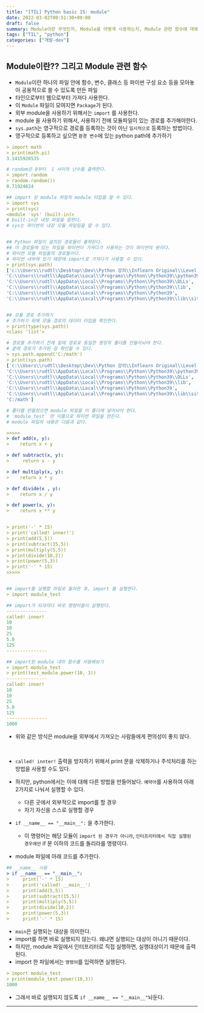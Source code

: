 ```yaml
---
title: "[TIL] Python basic 15: module"
date: 2022-03-02T00:51:30+09:00
draft: false
summary: Module이란 무엇인지, Module을 어떻게 사용하는지, Module 관련 함수에 대해 알아본다.
tags: ["TIL", "python"]
categories: ["개발-dev"]
---
```


## Module이란?? 그리고 Module 관련 함수

- `Module`이란 하나의 파일 안에 함수, 변수, 클래스 등 파이썬 구성 요소 등을 모아놓아 공용적으로 쓸 수 있도록 만든 파일
- 타인으로부터 웹으로부터 가져다 사용한다.
- 이 `Module` 파일이 모여지면 `Package`가 된다.
- 외부 module을 사용하기 위해서는 `import` 를 사용한다.
- module 을 사용하기 위해서, 사용하기 전에 모듈파일이 있는 경로를 추가해야한다.
- `sys.path`는 영구적으로 경로를 등록하는 것이 아닌 `일시적으로` 등록하는 방법이다.
- 영구적으로 등록하고 싶으면 `환경 변수`에 있는 python path에 추가하기

```yml
> import math
> print(math.pi)
3.1415926535

# random은 0부터  1 사이의 난수를 출력한다.
> import random
> random.random())
0.71924824

## import 된 module 파일의 module 타입을 알 수 있다.
> import sys
> print(sys)
<module 'sys' (built-in)>
# built-in은 내장 파일을 말한다.
# sys는 파이썬의 내장 모듈 파일임을 알 수 있다.


## Python 파일이 설치된 경로들이 출력된다.
## 이 경로들에 있는 파일을 파이썬이 가져다가 사용하는 것이 파이썬의 원리다.
# 파이썬 모듈 파일들의 경로들이다.
# 파이썬 내부에 있기 때문에 import로 가져다가 사용할 수 있다.
> print(sys.path)
['c:\\Users\\rudtl\\Desktop\\Dev\\Python 강의\\Inflearn Original\\Level 1 입문_프로그래밍 시작하기',
'C:\\Users\\rudtl\\AppData\\Local\\Programs\\Python\\Python39\\python39.zip',
'C:\\Users\\rudtl\\AppData\\Local\\Programs\\Python\\Python39\\DLLs',
'C:\\Users\\rudtl\\AppData\\Local\\Programs\\Python\\Python39\\lib',
'C:\\Users\\rudtl\\AppData\\Local\\Programs\\Python\\Python39',
'C:\\Users\\rudtl\\AppData\\Local\\Programs\\Python\\Python39\\lib\\site-packages']


## 모듈 경로 추가하기
# 추가하기 위해 모듈 경로의 데이터 타입을 확인한다.
> print(type(sys.path))
<class 'list'>

# 경로를 추가하기 전에 밑에 경로로 동일한 명칭의 폴더를 만들어놔야 한다.
# 끝에 경로가 추가된 걸 확인할 수 있다.
> sys.path.append('C:/math')
> print(sys.path)
['c:\\Users\\rudtl\\Desktop\\Dev\\Python 강의\\Inflearn Original\\Level 1 입문_프로그래밍 시작하기',
'C:\\Users\\rudtl\\AppData\\Local\\Programs\\Python\\Python39\\python39.zip',
'C:\\Users\\rudtl\\AppData\\Local\\Programs\\Python\\Python39\\DLLs',
'C:\\Users\\rudtl\\AppData\\Local\\Programs\\Python\\Python39\\lib',
'C:\\Users\\rudtl\\AppData\\Local\\Programs\\Python\\Python39',
'C:\\Users\\rudtl\\AppData\\Local\\Programs\\Python\\Python39\\lib\\site-packages',
'C:/math']

# 폴더를 만들었으면 module 파일을 이 폴더에 넣어놔야 한다.
# 'module_test` 란 이름으로 파이썬 파일을 만든다.
# module 파일의 내용은 다음과 같다.

>>>>>
> def add(x, y):
>    return x + y

> def subtract(x, y):
>     return x - y

> def multiply(x, y):
>    return x * y

> def divide(x , y):
>    return x / y

> def power(x, y):
>    return x ** y


> print('-' * 15)
> print('called! inner!')
> print(add(5,5))
> print(subtract(15,5))
> print(multiply(5,5))
> print(divide(10,2))
> print(power(5,3))
> print('-' * 15)
>>>>>


## import를 실행할 파일로 돌아온 후, import 를 실행한다.
> import module_test

## import가 되자마다 바로 명령어들이 실행된다.
---------------
called! inner!
10
10
25
5.0
125
---------------

## import된 module 내의 함수를 사용해보기
> import module_test
> print(test_module.power(10, 3))
---------------
called! inner!
10
10
25
5.0
125
---------------
1000
```

- 위와 같은 방식은 module을 외부에서 가져오는 사람들에게 편의성이 좋지 않다.

<br>

- `called! innter!` 출력을 방지하기 위해서 print 문을 삭제하거나 주석처리를 하는 방법을 사용할 수도 있다.
- 하지만, python에서는 이에 대해 다른 방법을 만들어놨다. `예약어`를 사용하여 아래 2가지로 나눠서 실행할 수 있다.

  - 다른 곳에서 외부적으로 import를 할 경우
  - 자기 자신을 스스로 실행할 경우

- `if __name__ == "__main__":` 을 추가한다.

  - 이 명령어는 해당 모듈이 `import 된 경우가 아니라`, `인터프리터에서 직접 실행된 경우에만` if 문 이하의 코드를 돌리라를 명령이다.

- module 파일에 아래 코드를 추가한다.

```yml
## __name__ 사용
> if __name__ == "__main__":
>     print('-' * 15)
>     print('called! __main__')
>     print(add(5,5))
>     print(subtract(15,5))
>     print(multiply(5,5))
>     print(divide(10,2))
>     print(power(5,3))
>     print('-' * 15)
```

- `main`은 실행되는 대상을 의미한다.
- import를 하면 바로 실행되지 않는다. 왜냐면 실행되는 대상이 아니기 때문이다.
- 하지만, module 파일에서 인터프리터로 직접 실행하면, 실행대상이기 때문에 출력된다.
- import 한 파일에서는 `명령어`를 입력하면 실행된다.

```yml
> import module_test
> print(module_test.power(10,3))
1000
```

- 그래서 바로 실행되지 않도록 `if __name__ == "__main__"`놔둔다.

---
